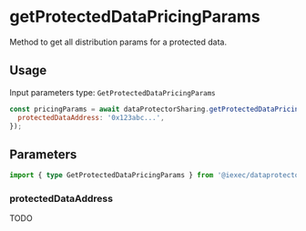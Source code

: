 # getProtectedDataPricingParams

Method to get all distribution params for a protected data.

## Usage

Input parameters type: `GetProtectedDataPricingParams`

```js
const pricingParams = await dataProtectorSharing.getProtectedDataPricingParams({
  protectedDataAddress: '0x123abc...',
});
```

## Parameters

```ts
import { type GetProtectedDataPricingParams } from '@iexec/dataprotector';
```

### protectedDataAddress

TODO
